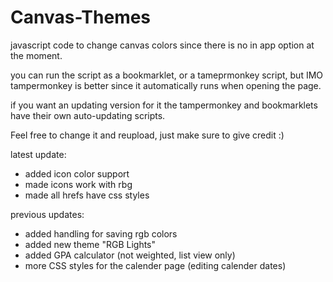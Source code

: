 # Canvas-Themes
javascript code to change canvas colors since there is no in app option at the moment.

you can run the script as a bookmarklet, or a tameprmonkey script, but IMO tampermonkey is better since it automatically runs when opening the page.

if you want an updating version for it the tampermonkey and bookmarklets have their own auto-updating scripts.

Feel free to change it and reupload, just make sure to give credit :)

latest update:

- added icon color support
- made icons work with rbg
- made all hrefs have css styles

previous updates:

- added handling for saving rgb colors
- added new theme "RGB Lights"
- added GPA calculator (not weighted, list view only)
- more CSS styles for the calender page (editing calender dates)
